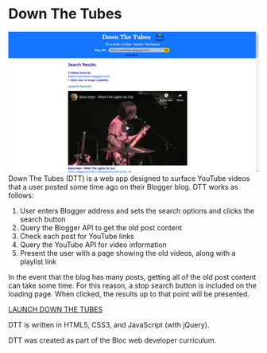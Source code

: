 # Down The Tubes
![alt text](https://raw.githubusercontent.com/camdecoster/down-the-tubes/master/images/screenshot.png "Down The Tubes Screenshot")
Down The Tubes (DTT) is a web app designed to surface YouTube videos that a user posted some time ago on their Blogger blog. DTT works as follows:
1. User enters Blogger address and sets the search options and clicks the search button
2. Query the Blogger API to get the old post content
3. Check each post for YouTube links
4. Query the YouTube API for video information
5. Present the user with a page showing the old videos, along with a playlist link

In the event that the blog has many posts, getting all of the old post content can take some time. For this reason, a stop search button is included on the loading page. When clicked, the results up to that point will be presented.

[LAUNCH DOWN THE TUBES](https://camdecoster.github.io/down-the-tubes/)

DTT is written in HTML5, CSS3, and JavaScript (with jQuery).

DTT was created as part of the Bloc web developer curriculum.